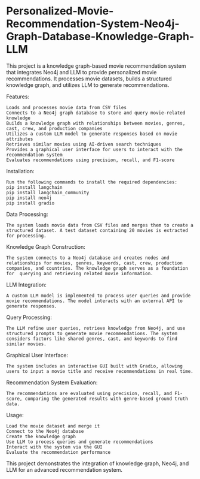 # Personalized-Movie-Recommendation-System-Neo4j-Graph-Database-Knowledge-Graph-LLM
This project is a knowledge graph-based movie recommendation system that integrates Neo4j and LLM to provide personalized movie recommendations. It processes movie datasets, builds a structured knowledge graph, and utilizes LLM to generate recommendations.  

Features:  

    Loads and processes movie data from CSV files  
    Connects to a Neo4j graph database to store and query movie-related knowledge  
    Builds a knowledge graph with relationships between movies, genres, cast, crew, and production companies  
    Utilizes a custom LLM model to generate responses based on movie attributes  
    Retrieves similar movies using AI-driven search techniques  
    Provides a graphical user interface for users to interact with the recommendation system  
    Evaluates recommendations using precision, recall, and F1-score  

Installation:

    Run the following commands to install the required dependencies:  
    pip install langchain  
    pip install langchain_community  
    pip install neo4j  
    pip install gradio  

Data Processing:  

    The system loads movie data from CSV files and merges them to create a structured dataset. A test dataset containing 20 movies is extracted for processing.  

Knowledge Graph Construction:

    The system connects to a Neo4j database and creates nodes and relationships for movies, genres, keywords, cast, crew, production companies, and countries. The knowledge graph serves as a foundation for  querying and retrieving related movie information.  

LLM Integration: 

    A custom LLM model is implemented to process user queries and provide movie recommendations. The model interacts with an external API to generate responses.  

Query Processing:  

    The LLM refine user queries, retrieve knowledge from Neo4j, and use structured prompts to generate movie recommendations. The system considers factors like shared genres, cast, and keywords to find similar movies. 

Graphical User Interface:

    The system includes an interactive GUI built with Gradio, allowing users to input a movie title and receive recommendations in real time.  

Recommendation System Evaluation:

    The recommendations are evaluated using precision, recall, and F1-score, comparing the generated results with genre-based ground truth data.  

Usage:  

    Load the movie dataset and merge it  
    Connect to the Neo4j database  
    Create the knowledge graph  
    Use LLM to process queries and generate recommendations  
    Interact with the system via the GUI  
    Evaluate the recommendation performance  

This project demonstrates the integration of knowledge graph, Neo4j, and LLM for an advanced recommendation system.
